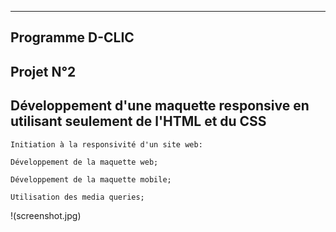     
***  
## Programme D-CLIC





## Projet N°2

## Développement d'une maquette responsive en utilisant seulement de l'HTML et du CSS

    Initiation à la responsivité d'un site web:

    Développement de la maquette web;

    Développement de la maquette mobile;

    Utilisation des media queries;

!(screenshot.jpg)

